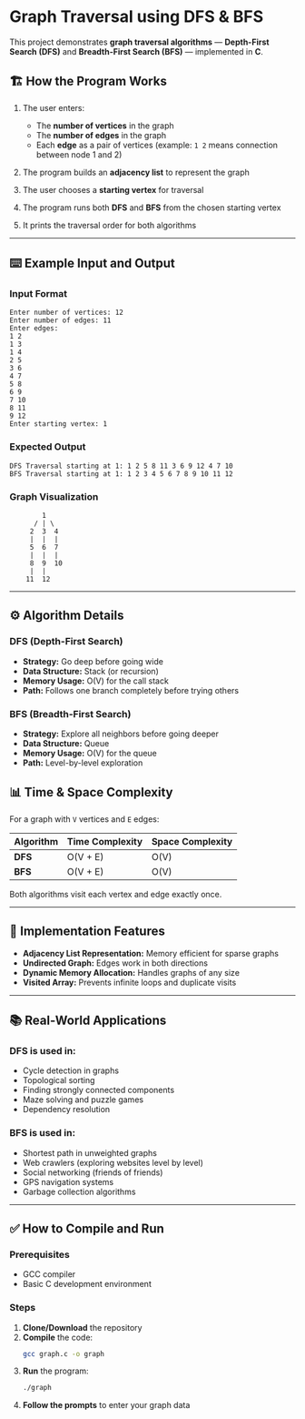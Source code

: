 # Graph Traversal using DFS & BFS

This project demonstrates **graph traversal algorithms** — **Depth-First Search (DFS)** and **Breadth-First Search (BFS)** — implemented in **C**.


## 🏗 How the Program Works
1. The user enters:
   - The **number of vertices** in the graph
   - The **number of edges** in the graph
   - Each **edge** as a pair of vertices (example: `1 2` means connection between node 1 and 2)

2. The program builds an **adjacency list** to represent the graph

3. The user chooses a **starting vertex** for traversal

4. The program runs both **DFS** and **BFS** from the chosen starting vertex

5. It prints the traversal order for both algorithms

---

## ⌨️ Example Input and Output

### Input Format
```
Enter number of vertices: 12
Enter number of edges: 11
Enter edges:
1 2
1 3
1 4
2 5
3 6
4 7
5 8
6 9
7 10
8 11
9 12
Enter starting vertex: 1
```

### Expected Output
```
DFS Traversal starting at 1: 1 2 5 8 11 3 6 9 12 4 7 10
BFS Traversal starting at 1: 1 2 3 4 5 6 7 8 9 10 11 12
```

### Graph Visualization
```
        1
      / | \
     2  3  4
     |  |  |
     5  6  7
     |  |  |
     8  9  10
     |  |
    11  12
```

---

## ⚙️ Algorithm Details

### DFS (Depth-First Search)
- **Strategy:** Go deep before going wide
- **Data Structure:** Stack (or recursion)
- **Memory Usage:** O(V) for the call stack
- **Path:** Follows one branch completely before trying others

### BFS (Breadth-First Search)  
- **Strategy:** Explore all neighbors before going deeper
- **Data Structure:** Queue
- **Memory Usage:** O(V) for the queue
- **Path:** Level-by-level exploration

## 📊 Time & Space Complexity
For a graph with `V` vertices and `E` edges:

| Algorithm | Time Complexity | Space Complexity |
|-----------|----------------|------------------|
| **DFS**   | O(V + E)       | O(V)             |
| **BFS**   | O(V + E)       | O(V)             |

Both algorithms visit each vertex and edge exactly once.

---

## 🔧 Implementation Features
- **Adjacency List Representation:** Memory efficient for sparse graphs
- **Undirected Graph:** Edges work in both directions
- **Dynamic Memory Allocation:** Handles graphs of any size
- **Visited Array:** Prevents infinite loops and duplicate visits

---

## 📚 Real-World Applications

### DFS is used in:
- Cycle detection in graphs
- Topological sorting
- Finding strongly connected components
- Maze solving and puzzle games
- Dependency resolution

### BFS is used in:
- Shortest path in unweighted graphs
- Web crawlers (exploring websites level by level)
- Social networking (friends of friends)
- GPS navigation systems
- Garbage collection algorithms

---

## ✅ How to Compile and Run

### Prerequisites
- GCC compiler
- Basic C development environment

### Steps
1. **Clone/Download** the repository
2. **Compile** the code:
   ```bash
   gcc graph.c -o graph
   ```
3. **Run** the program:
   ```bash
   ./graph
   ```
4. **Follow the prompts** to enter your graph data
